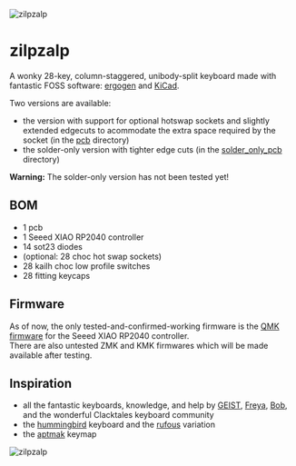 ![zilpzalp](https://github.com/kilipan/zilpzalp/blob/main/img/zilpzalp_photo.jpg?raw=true)

# zilpzalp
A wonky 28-key, column-staggered, unibody-split keyboard made with fantastic FOSS software: [ergogen](https://github.com/ergogen/ergogen) and [KiCad](https://www.kicad.org/).

Two versions are available:
- the version with support for optional hotswap sockets and slightly extended edgecuts to acommodate the extra space required by the socket (in the [pcb]() directory)
- the solder-only version with tighter edge cuts (in the [solder_only_pcb]() directory)

**Warning:** The solder-only version has not been tested yet!

## BOM
- 1 pcb
- 1 Seeed XIAO RP2040 controller
- 14 sot23 diodes
- (optional: 28 choc hot swap sockets)
- 28 kailh choc low profile switches
- 28 fitting keycaps

## Firmware
As of now, the only tested-and-confirmed-working firmware is the [QMK firmware](https://github.com/kilipan/qmk-config-zilpzalp) for the Seeed XIAO RP2040 controller.  
There are also untested ZMK and KMK firmwares which will be made available after testing.

## Inspiration
- all the fantastic keyboards, knowledge, and help by [GEIST](https://github.com/GEIGEIGEIST/), [Freya](https://linktr.ee/freya_irl), [Bob](https://github.com/GroooveBob), and the wonderful Clacktales keyboard community
- the [hummingbird](https://github.com/PJE66/hummingbird) keyboard and the [rufous](https://github.com/jcmkk3/trochilidae#rufous) variation
- the [aptmak](https://github.com/apsu/aptmak) keymap

<p align="center">

![zilpzalp](https://github.com/kilipan/zilpzalp/blob/main/img/zilpzalp.png?raw=true)

</p>
